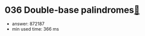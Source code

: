036 Double-base palindromes[:link:](http://projecteuler.net/problem=36)  
========================

- answer: 872187 
- min used time: 366 ms


